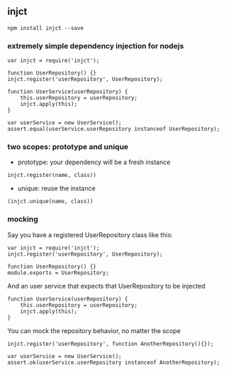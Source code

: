 ## injct

```
npm install injct --save
```

### extremely simple dependency injection for nodejs

```
var injct = require('injct');

function UserRepository() {}
injct.register('userRepository', UserRepository);

function UserService(userRepository) {
    this.userRepository = userRepository;
    injct.apply(this);
}

var userService = new UserService();
assert.equal(userService.userRepository instanceof UserRepository);
```

### two scopes: prototype and unique

* prototype: your dependency will be a fresh instance
```
injct.register(name, class))
```
* unique: reuse the instance
```
(injct.unique(name, class))
```

### mocking

Say you have a registered UserRepository class like this:
```
var injct = require('injct');
injct.register('userRepository', UserRepository);

function UserRepository() {}
module.exports = UserRepository;
```

And an user service that expects that UserRepository to be injected
```
function UserService(userRepository) {
    this.userRepository = userRepository;
    injct.apply(this);
}
```

You can mock the repository behavior, no matter the scope

```
injct.register('userRepository', function AnotherRepository(){});

var userService = new UserService();
assert.ok(userService.userRepository instanceof AnotherRepository);
```

